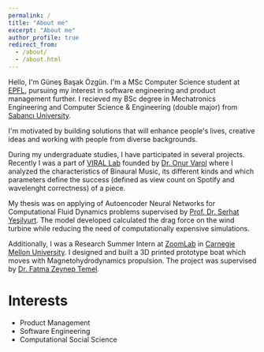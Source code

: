 ```yaml
---
permalink: /
title: "About me"
excerpt: "About me"
author_profile: true
redirect_from: 
  - /about/
  - /about.html
---
```


Hello, I'm Güneş Başak Özgün. I'm a MSc Computer Science student at [EPFL](https://www.epfl.ch/en/), pursuing my interest in software engineering and product management further. I recieved my BSc degree in Mechatronics Engineering and Computer Science & Engineering (double major) from [Sabancı University](https://www.sabanciuniv.edu/en/).

I'm motivated by building solutions that will enhance people's lives, creative ideas and working with people from diverse backgrounds.

During my undergraduate studies, I have participated in several projects. Recently I was a part of [VIRAL Lab](http://varollab.com/) founded by [Dr. Onur Varol](http://www.onurvarol.com/) where I analyzed the characteristics of Binaural Music, its different kinds and which parameters define the success (defined as view count on Spotify and wavelenght correctness) of a piece.

My thesis was on applying of Autoencoder Neural Networks for Computational Fluid Dynamics problems supervised by [Prof. Dr. Serhat Yeşilyurt](http://people.sabanciuniv.edu/syesilyurt/). The model developed calculated the drag force on the wind turbine while reducing the need of computationally expensive simulations.

Additionally, I was a Research Summer Intern at [ZoomLab](https://www.zoomlab.ri.cmu.edu/) in [Carnegie Mellon University](https://www.cmu.edu/). I designed and built a 3D printed prototype boat which moves with Magnetohydrodynamics propulsion. The project was supervised by [Dr. Fatma Zeynep Temel](https://www.ri.cmu.edu/ri-faculty/zeynep-temel/). 

Interests
======
- Product Management
- Software Engineering
- Computational Social Science